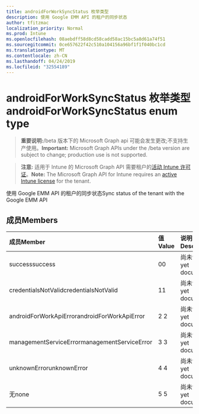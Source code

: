 ```yaml
---
title: androidForWorkSyncStatus 枚举类型
description: 使用 Google EMM API 的租户的同步状态
author: tfitzmac
localization_priority: Normal
ms.prod: Intune
ms.openlocfilehash: 08aebdff58d8cd58cadd58ac15bc5a8d61a74f51
ms.sourcegitcommit: 0ce657622f42c510a104156a96bf1f1f040bc1cd
ms.translationtype: MT
ms.contentlocale: zh-CN
ms.lasthandoff: 04/24/2019
ms.locfileid: "32554189"
---
```

# <a name="androidforworksyncstatus-enum-type"></a><span data-ttu-id="28668-103">androidForWorkSyncStatus 枚举类型</span><span class="sxs-lookup"><span data-stu-id="28668-103">androidForWorkSyncStatus enum type</span></span>

> <span data-ttu-id="28668-104">**重要说明:**/beta 版本下的 Microsoft Graph api 可能会发生更改;不支持生产使用。</span><span class="sxs-lookup"><span data-stu-id="28668-104">**Important:** Microsoft Graph APIs under the /beta version are subject to change; production use is not supported.</span></span>

> <span data-ttu-id="28668-105">**注意:** 适用于 Intune 的 Microsoft Graph API 需要租户的[活动 Intune 许可证](https://go.microsoft.com/fwlink/?linkid=839381)。</span><span class="sxs-lookup"><span data-stu-id="28668-105">**Note:** The Microsoft Graph API for Intune requires an [active Intune license](https://go.microsoft.com/fwlink/?linkid=839381) for the tenant.</span></span>

<span data-ttu-id="28668-106">使用 Google EMM API 的租户的同步状态</span><span class="sxs-lookup"><span data-stu-id="28668-106">Sync status of the tenant with the Google EMM API</span></span>

## <a name="members"></a><span data-ttu-id="28668-107">成员</span><span class="sxs-lookup"><span data-stu-id="28668-107">Members</span></span>
|<span data-ttu-id="28668-108">成员</span><span class="sxs-lookup"><span data-stu-id="28668-108">Member</span></span>|<span data-ttu-id="28668-109">值</span><span class="sxs-lookup"><span data-stu-id="28668-109">Value</span></span>|<span data-ttu-id="28668-110">说明</span><span class="sxs-lookup"><span data-stu-id="28668-110">Description</span></span>|
|:---|:---|:---|
|<span data-ttu-id="28668-111">success</span><span class="sxs-lookup"><span data-stu-id="28668-111">success</span></span>|<span data-ttu-id="28668-112">0</span><span class="sxs-lookup"><span data-stu-id="28668-112">0</span></span>|<span data-ttu-id="28668-113">尚未记录</span><span class="sxs-lookup"><span data-stu-id="28668-113">Not yet documented</span></span>|
|<span data-ttu-id="28668-114">credentialsNotValid</span><span class="sxs-lookup"><span data-stu-id="28668-114">credentialsNotValid</span></span>|<span data-ttu-id="28668-115">1</span><span class="sxs-lookup"><span data-stu-id="28668-115">1</span></span>|<span data-ttu-id="28668-116">尚未记录</span><span class="sxs-lookup"><span data-stu-id="28668-116">Not yet documented</span></span>|
|<span data-ttu-id="28668-117">androidForWorkApiError</span><span class="sxs-lookup"><span data-stu-id="28668-117">androidForWorkApiError</span></span>|<span data-ttu-id="28668-118">2 </span><span class="sxs-lookup"><span data-stu-id="28668-118">2</span></span>|<span data-ttu-id="28668-119">尚未记录</span><span class="sxs-lookup"><span data-stu-id="28668-119">Not yet documented</span></span>|
|<span data-ttu-id="28668-120">managementServiceError</span><span class="sxs-lookup"><span data-stu-id="28668-120">managementServiceError</span></span>|<span data-ttu-id="28668-121">3 </span><span class="sxs-lookup"><span data-stu-id="28668-121">3</span></span>|<span data-ttu-id="28668-122">尚未记录</span><span class="sxs-lookup"><span data-stu-id="28668-122">Not yet documented</span></span>|
|<span data-ttu-id="28668-123">unknownError</span><span class="sxs-lookup"><span data-stu-id="28668-123">unknownError</span></span>|<span data-ttu-id="28668-124">4 </span><span class="sxs-lookup"><span data-stu-id="28668-124">4</span></span>|<span data-ttu-id="28668-125">尚未记录</span><span class="sxs-lookup"><span data-stu-id="28668-125">Not yet documented</span></span>|
|<span data-ttu-id="28668-126">无</span><span class="sxs-lookup"><span data-stu-id="28668-126">none</span></span>|<span data-ttu-id="28668-127">5 </span><span class="sxs-lookup"><span data-stu-id="28668-127">5</span></span>|<span data-ttu-id="28668-128">尚未记录</span><span class="sxs-lookup"><span data-stu-id="28668-128">Not yet documented</span></span>|





